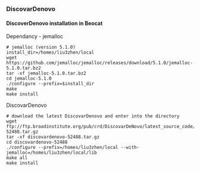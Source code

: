 ### DiscovarDenovo

#### DiscoverDenovo installation in Beocat

Dependancy - jemalloc
```
# jemalloc (version 5.1.0)
install_dir=/homes/liu3zhen/local
wget https://github.com/jemalloc/jemalloc/releases/download/5.1.0/jemalloc-5.1.0.tar.bz2
tar -xf jemalloc-5.1.0.tar.bz2 
cd jemalloc-5.1.0
./configure --prefix=$install_dir
make
make install
```
DiscovarDenovo
```
# download the latest DiscovarDenovo and enter into the directory
wget ftp://ftp.broadinstitute.org/pub/crd/DiscovarDeNovo/latest_source_code/discovardenovo-52488.tar.gz
tar -xf discovardenovo-52488.tar.gz
cd discovardenovo-52488
./configure --prefix=/homes/liu3zhen/local --with-jemalloc=/homes/liu3zhen/local/lib
make all
make install
```
